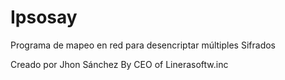 # Ipsosay
Programa de mapeo en red para desencriptar múltiples
Sifrados 

Creado por Jhon Sánchez By CEO of Linerasoftw.inc
